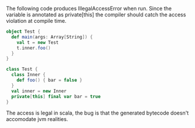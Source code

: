 The following code produces IllegalAccessError when run. Since the variable is annotated as private[this] the compiler should catch the access violation at compile time.

```scala
object Test {
  def main(args: Array[String]) {
    val t = new Test
    t.inner.foo()
  }
}

class Test {
  class Inner {
    def foo() { bar = false }
  }
  val inner = new Inner
  private[this] final var bar = true
}
```
The access is legal in scala, the bug is that the generated bytecode doesn't accomodate jvm realities.
